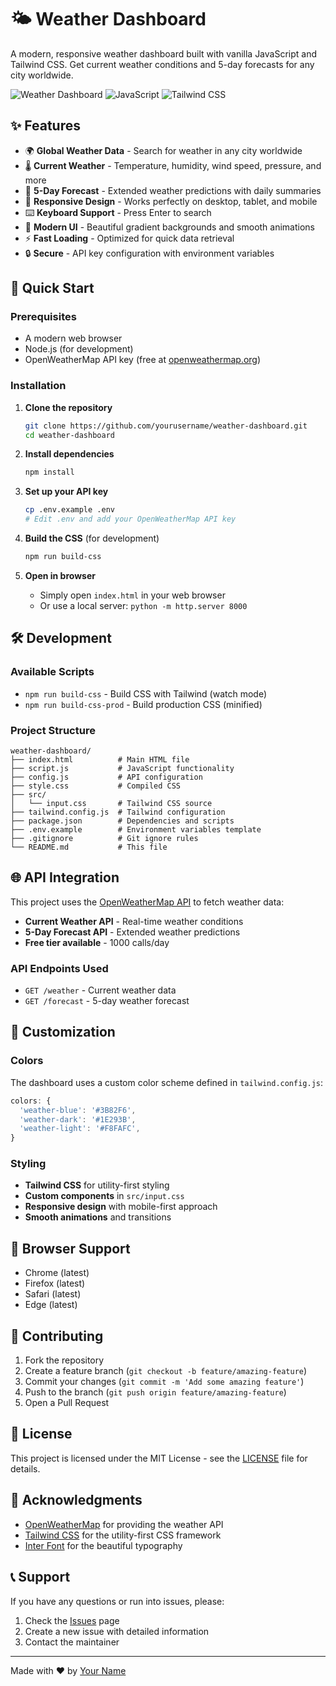 # 🌤️ Weather Dashboard

A modern, responsive weather dashboard built with vanilla JavaScript and Tailwind CSS. Get current weather conditions and 5-day forecasts for any city worldwide.

![Weather Dashboard](https://img.shields.io/badge/Weather-Dashboard-blue?style=for-the-badge&logo=weather)
![JavaScript](https://img.shields.io/badge/JavaScript-ES6+-yellow?style=for-the-badge&logo=javascript)
![Tailwind CSS](https://img.shields.io/badge/Tailwind-CSS-38B2AC?style=for-the-badge&logo=tailwind-css)

## ✨ Features

- 🌍 **Global Weather Data** - Search for weather in any city worldwide
- 🌡️ **Current Weather** - Temperature, humidity, wind speed, pressure, and more
- 📅 **5-Day Forecast** - Extended weather predictions with daily summaries
- 📱 **Responsive Design** - Works perfectly on desktop, tablet, and mobile
- ⌨️ **Keyboard Support** - Press Enter to search
- 🎨 **Modern UI** - Beautiful gradient backgrounds and smooth animations
- ⚡ **Fast Loading** - Optimized for quick data retrieval
- 🔒 **Secure** - API key configuration with environment variables

## 🚀 Quick Start

### Prerequisites

- A modern web browser
- Node.js (for development)
- OpenWeatherMap API key (free at [openweathermap.org](https://openweathermap.org/api))

### Installation

1. **Clone the repository**
   ```bash
   git clone https://github.com/yourusername/weather-dashboard.git
   cd weather-dashboard
   ```

2. **Install dependencies**
   ```bash
   npm install
   ```

3. **Set up your API key**
   ```bash
   cp .env.example .env
   # Edit .env and add your OpenWeatherMap API key
   ```

4. **Build the CSS** (for development)
   ```bash
   npm run build-css
   ```

5. **Open in browser**
   - Simply open `index.html` in your web browser
   - Or use a local server: `python -m http.server 8000`

## 🛠️ Development

### Available Scripts

- `npm run build-css` - Build CSS with Tailwind (watch mode)
- `npm run build-css-prod` - Build production CSS (minified)

### Project Structure

```
weather-dashboard/
├── index.html          # Main HTML file
├── script.js           # JavaScript functionality
├── config.js           # API configuration
├── style.css           # Compiled CSS
├── src/
│   └── input.css       # Tailwind CSS source
├── tailwind.config.js  # Tailwind configuration
├── package.json        # Dependencies and scripts
├── .env.example        # Environment variables template
├── .gitignore          # Git ignore rules
└── README.md           # This file
```

## 🌐 API Integration

This project uses the [OpenWeatherMap API](https://openweathermap.org/api) to fetch weather data:

- **Current Weather API** - Real-time weather conditions
- **5-Day Forecast API** - Extended weather predictions
- **Free tier available** - 1000 calls/day

### API Endpoints Used

- `GET /weather` - Current weather data
- `GET /forecast` - 5-day weather forecast

## 🎨 Customization

### Colors

The dashboard uses a custom color scheme defined in `tailwind.config.js`:

```javascript
colors: {
  'weather-blue': '#3B82F6',
  'weather-dark': '#1E293B',
  'weather-light': '#F8FAFC',
}
```

### Styling

- **Tailwind CSS** for utility-first styling
- **Custom components** in `src/input.css`
- **Responsive design** with mobile-first approach
- **Smooth animations** and transitions

## 📱 Browser Support

- Chrome (latest)
- Firefox (latest)
- Safari (latest)
- Edge (latest)

## 🤝 Contributing

1. Fork the repository
2. Create a feature branch (`git checkout -b feature/amazing-feature`)
3. Commit your changes (`git commit -m 'Add some amazing feature'`)
4. Push to the branch (`git push origin feature/amazing-feature`)
5. Open a Pull Request

## 📄 License

This project is licensed under the MIT License - see the [LICENSE](LICENSE) file for details.

## 🙏 Acknowledgments

- [OpenWeatherMap](https://openweathermap.org/) for providing the weather API
- [Tailwind CSS](https://tailwindcss.com/) for the utility-first CSS framework
- [Inter Font](https://fonts.google.com/specimen/Inter) for the beautiful typography

## 📞 Support

If you have any questions or run into issues, please:

1. Check the [Issues](https://github.com/yourusername/weather-dashboard/issues) page
2. Create a new issue with detailed information
3. Contact the maintainer

---

Made with ❤️ by [Your Name](https://github.com/yourusername)